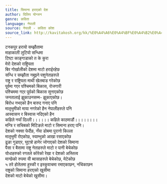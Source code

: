 ```yaml
---
title: सिमाना हराएको देश
author: दिलिप योन्जन
genre: कविता
language: नेपाली
source: नेपाली - कविता कोश
source_link: http://kavitakosh.org/kk/%E0%A4%A6%E0%A4%BF%E0%A4%B2%E0%A4%BF%E0%A4%AA_%E0%A4%AF%E0%A5%8B%E0%A4%A8%E0%A5%8D%E0%A4%9C%E0%A4%A8
---
```


टनकपुर हरायो सम्झौतामा  
माहाकाली लुटियो सन्धिमा  
टिष्टा काङ्गाडाको त के कुरा  
मेरो देशको राष्ट्रियता  
बिर गोर्खालीको देशमा माटो हराईरहेछ  
सन्धि र सम्झौता नबुझ्ने पशुनेताहरुले  
राष्ट्र र राष्ट्रियता माथी खेलबाड गरेकोछ  
पूर्वमा गएर पश्चिमको बिकास, रोजगारी  
पश्चिममा गएर पूर्वको बिकास सुनाएकोछ  
जनतालाई झुकाउनसम्म- झुकाएकोछ।  
बिरोध नभएको हैन बारुद गनाए पनि  
मातृभुमीको माया नगरेको हैन नेपालीहरुले पनि  
आस्वासन र बिस्वास नदिएको हैन  
कहिले नयाँ दिल्ली।।।।।। कहिले काठमाडौं।।।।।।।।  
मन्त्रि र सचिबको मिटिङले माटो र सिमाना हराए पनि।  
देशको नक्सा फेर्दैछ, नँया डोबमा पुरानो किल्ला  
मातृभुमी रोएकोछ, स्याम्भुको आखा रसाएकोछ  
ढुङा गुडाएर, घुएत्रो हानेर जोगाएको देशको सिमाना  
पैसा र बैसामा राष्ट्र नेताहरुले माटो र पानी बेचेकोछ  
योधाहरुको रगतले कोरेको रेखा र देशको अस्तित्व  
मान्छेको रुपमा यी ब्वासाहरुले बेचेकोछ, मेटेकोछ  
५ तरे होतेलमा हुस्की र इस्कुवाचमा रमाएकाछन, नाँचेकाछन  
राष्ट्रको सिमाना हराएको खुसीमा  
देशको माटो बेचेको खुसीमा।
